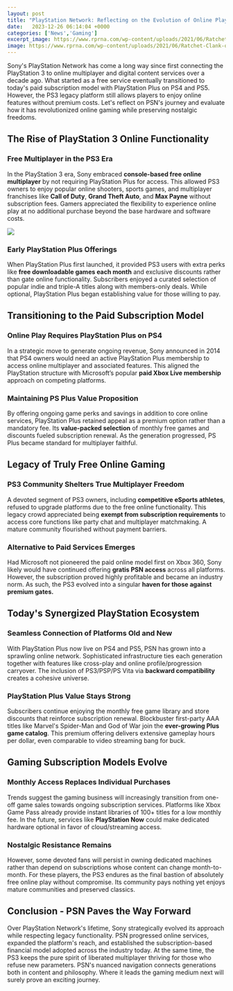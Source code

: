 ```yaml
---
layout: post
title: "PlayStation Network: Reflecting on the Evolution of Online Play"
date:   2023-12-26 06:14:04 +0000
categories: ['News','Gaming']
excerpt_image: https://www.rprna.com/wp-content/uploads/2021/06/Ratchet-Clank-on-PlayStation-2-768x432.jpg
image: https://www.rprna.com/wp-content/uploads/2021/06/Ratchet-Clank-on-PlayStation-2-768x432.jpg
---
```


Sony's PlayStation Network has come a long way since first connecting the PlayStation 3 to online multiplayer and digital content services over a decade ago. What started as a free service eventually transitioned to today's paid subscription model with PlayStation Plus on PS4 and PS5. However, the PS3 legacy platform still allows players to enjoy online features without premium costs. Let's reflect on PSN's journey and evaluate how it has revolutionized online gaming while preserving nostalgic freedoms.
## The Rise of PlayStation 3 Online Functionality
###  Free Multiplayer in the PS3 Era 
In the PlayStation 3 era, Sony embraced **console-based free online multiplayer** by not requiring PlayStation Plus for access. This allowed PS3 owners to enjoy popular online shooters, sports games, and multiplayer franchises like **Call of Duty**, **Grand Theft Auto**, and **Max Payne** without subscription fees. Gamers appreciated the flexibility to experience online play at no additional purchase beyond the base hardware and software costs. 

![](https://www.rprna.com/wp-content/uploads/2021/06/Ratchet-Clank-on-PlayStation-1-1024x576.jpg)
###  Early PlayStation Plus Offerings 
When PlayStation Plus first launched, it provided PS3 users with extra perks like **free downloadable games each month** and exclusive discounts rather than gate online functionality. Subscribers enjoyed a curated selection of popular indie and triple-A titles along with members-only deals. While optional, PlayStation Plus began establishing value for those willing to pay. 
## Transitioning to the Paid Subscription Model  
###  Online Play Requires PlayStation Plus on PS4
In a strategic move to generate ongoing revenue, Sony announced in 2014 that PS4 owners would need an active PlayStation Plus membership to access online multiplayer and associated features. This aligned the PlayStation structure with Microsoft’s popular **paid Xbox Live membership** approach on competing platforms. 
###  Maintaining PS Plus Value Proposition
By offering ongoing game perks and savings in addition to core online services, PlayStation Plus retained appeal as a premium option rather than a mandatory fee. Its **value-packed selection** of monthly free games and discounts fueled subscription renewal. As the generation progressed, PS Plus became standard for multiplayer faithful.
## Legacy of Truly Free Online Gaming  
###  PS3 Community Shelters True Multiplayer Freedom 
A devoted segment of PS3 owners, including **competitive eSports athletes**, refused to upgrade platforms due to the free online functionality. This legacy crowd appreciated being **exempt from subscription requirements** to access core functions like party chat and multiplayer matchmaking. A mature community flourished without payment barriers.
###  Alternative to Paid Services Emerges 
Had Microsoft not pioneered the paid online model first on Xbox 360, Sony likely would have continued offering **gratis PSN access** across all platforms. However, the subscription proved highly profitable and became an industry norm. As such, the PS3 evolved into a singular **haven for those against premium gates.** 
## Today's Synergized PlayStation Ecosystem
###  Seamless Connection of Platforms Old and New
With PlayStation Plus now live on PS4 and PS5, PSN has grown into a sprawling online network. Sophisticated infrastructure ties each generation together with features like cross-play and online profile/progression carryover. The inclusion of PS3/PSP/PS Vita via **backward compatibility** creates a cohesive universe.
###  PlayStation Plus Value Stays Strong 
Subscribers continue enjoying the monthly free game library and store discounts that reinforce subscription renewal. Blockbuster first-party AAA titles like Marvel's Spider-Man and God of War join the **ever-growing Plus game catalog**. This premium offering delivers extensive gameplay hours per dollar, even comparable to video streaming bang for buck.
## Gaming Subscription Models Evolve 
###  Monthly Access Replaces Individual Purchases 
Trends suggest the gaming business will increasingly transition from one-off game sales towards ongoing subscription services. Platforms like Xbox Game Pass already provide instant libraries of 100+ titles for a low monthly fee. In the future, services like **PlayStation Now** could make dedicated hardware optional in favor of cloud/streaming access. 
###  Nostalgic Resistance Remains 
However, some devoted fans will persist in owning dedicated machines rather than depend on subscriptions whose content can change month-to-month. For these players, the PS3 endures as the final bastion of absolutely free online play without compromise. Its community pays nothing yet enjoys mature communities and preserved classics.
## Conclusion - PSN Paves the Way Forward
Over PlayStation Network's lifetime, Sony strategically evolved its approach while respecting legacy functionality. PSN progressed online services, expanded the platform's reach, and established the subscription-based financial model adopted across the industry today. At the same time, the PS3 keeps the pure spirit of liberated multiplayer thriving for those who refuse new parameters. PSN's nuanced navigation connects generations both in content and philosophy. Where it leads the gaming medium next will surely prove an exciting journey.